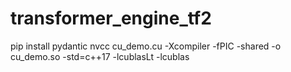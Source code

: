 # transformer_engine_tf2

pip install pydantic
nvcc cu_demo.cu -Xcompiler -fPIC -shared -o cu_demo.so -std=c++17 -lcublasLt -lcublas
